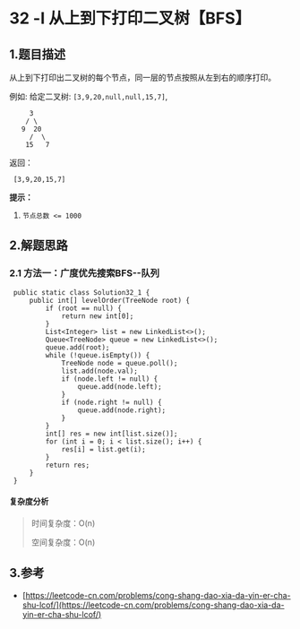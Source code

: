 # 32 -Ⅰ 从上到下打印二叉树【BFS】

## 1.题目描述

从上到下打印出二叉树的每个节点，同一层的节点按照从左到右的顺序打印。

例如: 给定二叉树: `[3,9,20,null,null,15,7]`,

```text
     3
    / \
   9  20
     /  \
    15   7
```

返回：

```text
 [3,9,20,15,7]
```

**提示：**

1. `节点总数 <= 1000`

## 2.解题思路

### 2.1 方法一：广度优先搜索BFS--队列

```text
 public static class Solution32_1 {
     public int[] levelOrder(TreeNode root) {
         if (root == null) {
             return new int[0];
         }
         List<Integer> list = new LinkedList<>();
         Queue<TreeNode> queue = new LinkedList<>();
         queue.add(root);
         while (!queue.isEmpty()) {
             TreeNode node = queue.poll();
             list.add(node.val);
             if (node.left != null) {
                 queue.add(node.left);
             }
             if (node.right != null) {
                 queue.add(node.right);
             }
         }
         int[] res = new int[list.size()];
         for (int i = 0; i < list.size(); i++) {
             res[i] = list.get(i);
         }
         return res;
     }
 }
```

#### 复杂度分析

> 时间复杂度：O\(n\)
>
> 空间复杂度：O\(n\)

## 3.参考

* [https://leetcode-cn.com/problems/cong-shang-dao-xia-da-yin-er-cha-shu-lcof/](https://leetcode-cn.com/problems/cong-shang-dao-xia-da-yin-er-cha-shu-lcof/)

